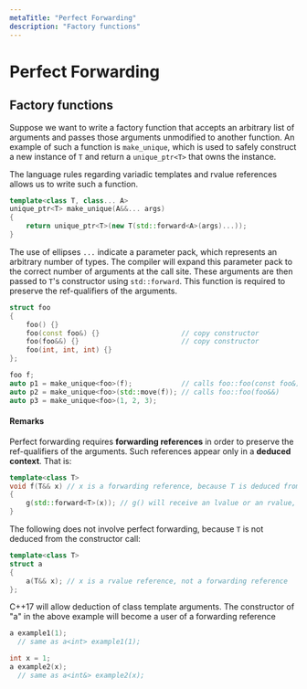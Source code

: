 ```yaml
---
metaTitle: "Perfect Forwarding"
description: "Factory functions"
---
```


# Perfect Forwarding



## Factory functions


Suppose we want to write a factory function that accepts an arbitrary list of arguments and passes those arguments unmodified to another function. An example of such a function is `make_unique`, which is used to safely construct a new instance of `T` and return a `unique_ptr<T>` that owns the instance.

The language rules regarding variadic templates and rvalue references allows us to write such a function.

```cpp
template<class T, class... A>
unique_ptr<T> make_unique(A&&... args)
{
    return unique_ptr<T>(new T(std::forward<A>(args)...));
}

```

The use of ellipses `...` indicate a parameter pack, which represents an arbitrary number of types. The compiler will expand this parameter pack to the correct number of arguments at the call site. These arguments are then passed to `T`'s constructor using `std::forward`. This function is required to preserve the ref-qualifiers of the arguments.

```cpp
struct foo
{
    foo() {}
    foo(const foo&) {}                    // copy constructor
    foo(foo&&) {}                         // copy constructor
    foo(int, int, int) {}
};

foo f;
auto p1 = make_unique<foo>(f);            // calls foo::foo(const foo&)
auto p2 = make_unique<foo>(std::move(f)); // calls foo::foo(foo&&)
auto p3 = make_unique<foo>(1, 2, 3); 

```



#### Remarks


Perfect forwarding requires **forwarding references** in order to preserve the ref-qualifiers of the arguments. Such references appear only in a **deduced context**. That is:

```cpp
template<class T>
void f(T&& x) // x is a forwarding reference, because T is deduced from a call to f()
{
    g(std::forward<T>(x)); // g() will receive an lvalue or an rvalue, depending on x
}

```

The following does not involve perfect forwarding, because `T` is not deduced from the constructor call:

```cpp
template<class T>
struct a
{
    a(T&& x); // x is a rvalue reference, not a forwarding reference
};

```

C++17 will allow deduction of class template arguments. The constructor of "a" in the above example will become a user of a forwarding reference

```cpp
a example1(1);
  // same as a<int> example1(1);

int x = 1;
a example2(x);
  // same as a<int&> example2(x);

```

